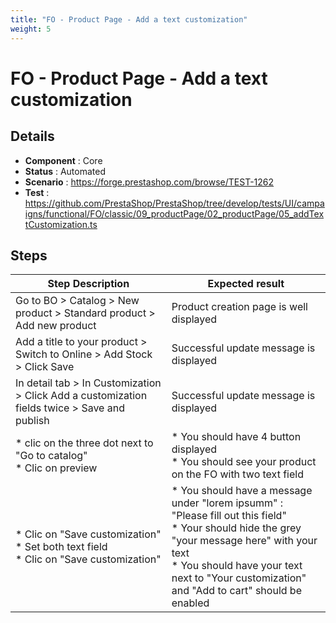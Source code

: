 ```yaml
---
title: "FO - Product Page - Add a text customization"
weight: 5
---
```


# FO - Product Page - Add a text customization
## Details
* **Component** : Core
* **Status** : Automated
* **Scenario** : https://forge.prestashop.com/browse/TEST-1262
* **Test** : https://github.com/PrestaShop/PrestaShop/tree/develop/tests/UI/campaigns/functional/FO/classic/09_productPage/02_productPage/05_addTextCustomization.ts

## Steps
| Step Description | Expected result |
| ----- | ----- |
| Go to BO > Catalog > New product > Standard product > Add new product | Product creation page is well displayed |
| Add a title to your product > Switch to Online > Add Stock > Click Save | Successful update message is displayed |
| In detail tab > In Customization > Click Add a customization fields twice > Save and publish | Successful update message is displayed |
| * clic on the three dot next to "Go to catalog" <br> * Clic on preview | * You should have 4 button displayed<br> * You should see your product on the FO with two text field |
| * Clic on "Save customization"<br> * Set both text field <br> * Clic on "Save customization" | * You should have a message under "lorem ipsumm" : "Please fill out this field"<br> * Your should hide the grey "your message here" with your text <br> * You should have your text next to "Your customization" and "Add to cart" should be enabled |

